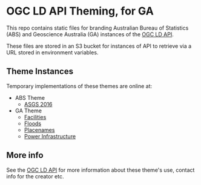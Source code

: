 # OGC LD API Theming, for GA
This repo contains static files for branding Australian Bureau of Statistics (ABS) and Geoscience Australia (GA) instances of the [OGC LD API](https://github.com/surroundaustralia/ogcldapi).

These files are stored in an S3 bucket for instances of API to retrieve via a URL stored in environment variables.

## Theme Instances
Temporary implementations of these themes are online at:

- ABS Theme
    - [ASGS 2016](http://asgs.surroundaustralia.com/)
- GA Theme
    - [Facilities](http://facilities.surroundaustralia.com/)
    - [Floods](http://floods.surroundaustralia.com/)
    - [Placenames](http://placenames.surroundaustralia.com/)    
    - [Power Infrastructure](http://power-infrastructure.surroundaustralia.com/)

## More info
See the [OGC LD API](https://github.com/surroundaustralia/ogcldapi) for more information about these theme's use, contact info for the creator etc.
